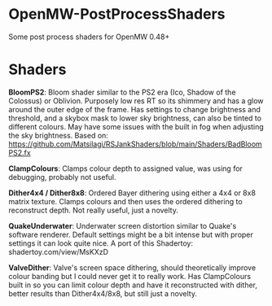 # OpenMW-PostProcessShaders
Some post process shaders for OpenMW 0.48+

# Shaders
**BloomPS2**: 
Bloom shader similar to the PS2 era (Ico, Shadow of the Colossus) or Oblivion. Purposely low res RT so its shimmery and has a glow around the outer edge of the frame. Has settings to change brightness and threshold, and a skybox mask to lower sky brightness, can also be tinted to different colours. May have some issues with the built in fog when adjusting the sky brightness. Based on: https://github.com/Matsilagi/RSJankShaders/blob/main/Shaders/BadBloomPS2.fx

**ClampColours**:
Clamps colour depth to assigned value, was using for debugging, probably not useful.

**Dither4x4 / Dither8x8**:
Ordered Bayer dithering using either a 4x4 or 8x8 matrix texture. Clamps colours and then uses the ordered dithering to reconstruct depth. Not really useful, just a novelty.

**QuakeUnderwater**: 
Underwater screen distortion similar to Quake's software renderer. Default settings might be a bit intense but with proper settings it can look quite nice. A port of this Shadertoy: shadertoy.com/view/MsKXzD

**ValveDither**: 
Valve's screen space dithering, should theoretically improve colour banding but I could never get it to really work. Has ClampColours built in so you can limit colour depth and have it reconstructed with dither, better results than Dither4x4/8x8, but still just a novelty.
